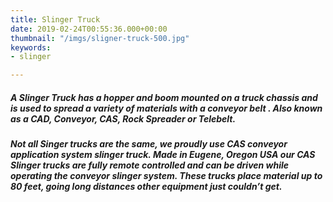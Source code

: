 ```yaml
---
title: Slinger Truck
date: 2019-02-24T00:55:36.000+00:00
thumbnail: "/imgs/sligner-truck-500.jpg"
keywords:
- slinger

---
```

##### A Slinger Truck has a hopper and boom mounted on a truck chassis and is used to spread a variety of materials with a conveyor belt . Also known as a CAD, Conveyor, CAS, Rock Spreader or Telebelt. 

##### Not all Singer trucks are the same, we proudly use CAS conveyor application system slinger truck. Made in Eugene, Oregon USA our CAS Slinger trucks are fully remote controlled and can be driven while operating the conveyor slinger system. These trucks place material up to  80 feet, going long distances other equipment just couldn’t get.